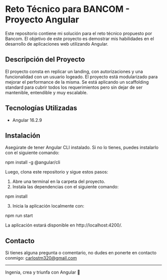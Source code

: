 # Reto Técnico para BANCOM - Proyecto Angular

Este repositorio contiene mi solución para el reto técnico propuesto por Bancom. El objetivo de este proyecto es demostrar mis habilidades en el desarrollo de aplicaciones web utilizando Angular.

## Descripción del Proyecto

El proyecto consta en replicar un landing, con autorizaciones y una funcionalidad con un usuario logeado. El proyecto está modularizado para mejorar el performance de la misma. Se está aplicando un scaffolding standard para cubrir todos los requerimientos pero sin dejar de ser mantenible, entendible y muy escalable.

## Tecnologías Utilizadas

- Angular 16.2.9

## Instalación

Asegúrate de tener Angular CLI instalado. Si no lo tienes, puedes instalarlo con el siguiente comando:

npm install -g @angular/cli

Luego, clona este repositorio y sigue estos pasos:

1. Abre una terminal en la carpeta del proyecto.
2. Instala las dependencias con el siguiente comando:

npm install

3. Inicia la aplicación localmente con:

npm run start

La aplicación estará disponible en http://localhost:4200/.

## Contacto

Si tienes alguna pregunta o comentario, no dudes en ponerte en contacto conmigo: carlostm320@gmail.com

---
Ingenia, crea y triunfa con Angular 🚀
